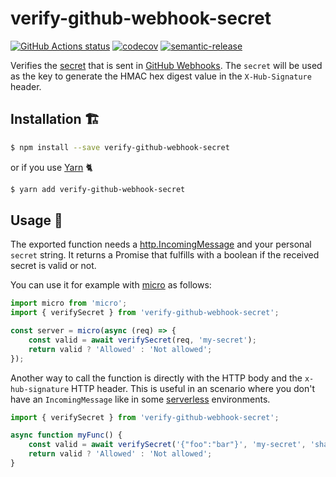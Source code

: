 # verify-github-webhook-secret

[![GitHub Actions status](https://github.com/screendriver/verify-github-webhook-secret/workflows/CI/badge.svg)](https://github.com/screendriver/verify-github-webhook-secret/actions)
[![codecov](https://codecov.io/gh/screendriver/verify-github-webhook-secret/branch/main/graph/badge.svg)](https://codecov.io/gh/screendriver/verify-github-webhook-secret)
[![semantic-release](https://img.shields.io/badge/%20%20%F0%9F%93%A6%F0%9F%9A%80-semantic--release-e10079.svg)](https://github.com/semantic-release/semantic-release)

Verifies the [secret](https://developer.github.com/v3/repos/hooks/#create-hook-config-params) that is sent in [GitHub Webhooks](https://developer.github.com/webhooks/). The `secret` will be used as the key to generate the HMAC hex digest value in the `X-Hub-Signature` header.

## Installation 🏗

```sh
$ npm install --save verify-github-webhook-secret
```

or if you use [Yarn](https://yarnpkg.com) 🐈

```sh
$ yarn add verify-github-webhook-secret
```

## Usage 🔨

The exported function needs a [http.IncomingMessage](https://nodejs.org/api/http.html#http_class_http_incomingmessage) and your personal `secret` string. It returns a Promise that fulfills with a boolean if the received secret is valid or not.

You can use it for example with [micro](https://github.com/zeit/micro) as follows:

```ts
import micro from 'micro';
import { verifySecret } from 'verify-github-webhook-secret';

const server = micro(async (req) => {
    const valid = await verifySecret(req, 'my-secret');
    return valid ? 'Allowed' : 'Not allowed';
});
```

Another way to call the function is directly with the HTTP body and the `x-hub-signature` HTTP header. This is useful in an scenario where you don't have an `IncomingMessage` like in some [serverless](https://en.wikipedia.org/wiki/Serverless_computing) environments.

```ts
import { verifySecret } from 'verify-github-webhook-secret';

async function myFunc() {
    const valid = await verifySecret('{"foo":"bar"}', 'my-secret', 'sha1=30a233839fe2ddd9233c49fd593e8f1aec68f553');
    return valid ? 'Allowed' : 'Not allowed';
}
```
